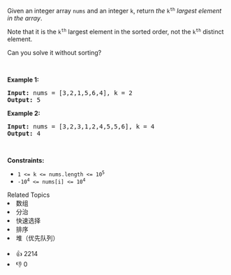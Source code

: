 <p>Given an integer array <code>nums</code> and an integer <code>k</code>, return <em>the</em> <code>k<sup>th</sup></code> <em>largest element in the array</em>.</p>

<p>Note that it is the <code>k<sup>th</sup></code> largest element in the sorted order, not the <code>k<sup>th</sup></code> distinct element.</p>

<p>Can you solve it without sorting?</p>

<p>&nbsp;</p> 
<p><strong class="example">Example 1:</strong></p> 
<pre><strong>Input:</strong> nums = [3,2,1,5,6,4], k = 2
<strong>Output:</strong> 5
</pre>
<p><strong class="example">Example 2:</strong></p> 
<pre><strong>Input:</strong> nums = [3,2,3,1,2,4,5,5,6], k = 4
<strong>Output:</strong> 4
</pre> 
<p>&nbsp;</p> 
<p><strong>Constraints:</strong></p>

<ul> 
 <li><code>1 &lt;= k &lt;= nums.length &lt;= 10<sup>5</sup></code></li> 
 <li><code>-10<sup>4</sup> &lt;= nums[i] &lt;= 10<sup>4</sup></code></li> 
</ul>

<div><div>Related Topics</div><div><li>数组</li><li>分治</li><li>快速选择</li><li>排序</li><li>堆（优先队列）</li></div></div><br><div><li>👍 2214</li><li>👎 0</li></div>